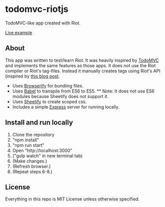 # todomvc-riotjs
TodoMVC-like app created with Riot.

[Live example](https://todomvc-riotjs-fihbzhhdvr.now.sh)

## About
This app was written to test/learn Riot. 
It was heavily inspired by [TodoMVC](http://todomvc.com) and implements the same features as those apps. 
It does not use the Riot compiler or Riot's tag-files. 
Instead it manually creates tags using Riot's API (inspired by [this blog post](http://blog.srackham.com/posts/riot-es6-webpack-apps/).

* Uses [Browserify](http://browserify.org/) for bundling files.
* Uses [Babel](https://babeljs.io/) to transpile from ES6 to ES5.
** Note: It does not use ES6 modules because Sheetify does not support it.
* Uses [Sheetify](https://github.com/stackcss/sheetify) to create scoped css.
* Includes a simple [Express](https://expressjs.com/) server for running locally.

## Install and run locally
1. Clone the repository
2. "npm install"
3. "npm run start"
4. Open "http://localhost:3000"
5. ("gulp watch" in new terminal tab)
6. (Make changes.)
7. (Refresh browser.)
8. (Repeat steps 6-8.)

## License
Everything in this repo is MIT License unless otherwise specified.